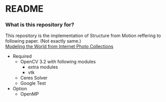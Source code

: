 # README #

### What is this repository for? ###
This repository is the implementation of Structure from Motion reffering to following paper. (Not exactly same.)  
[Modeling the World from Internet Photo Collections](http://phototour.cs.washington.edu/ModelingTheWorld_ijcv07.pdf)

* Required
	* OpenCV 3.2 with following modules
		* extra modules
		* vtk
	* Ceres Solver
	* Google Test
* Option
	* OpenMP
